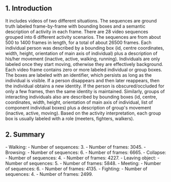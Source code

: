 <h2>1. Introduction</h2>
It includes videos of two different situations. The sequences are ground truth labeled frame-by-frame with bounding boxes and a semantic description of activity in each frame. There are 28 video sequences grouped into 6 different activity scenarios. The sequences are from about 500 to 1400 frames in length, for a total of about 26500 frames. Each individual person was described by a bounding box (id, centre coordinates, width, height, orientation of main axis of individual) plus a description of his/her movement (inactive, active, walking, running). Individuals are only labeled once they start moving, otherwise they are effectively background. Each video frame contains zero or more labeled individual or group boxes. The boxes are labeled with an identifier, which persists as long as the individual is visible. If a person disappears and then later reappears, then the individual obtains a new identity. If the person is obscured/occluded for only a few frames, then the same identity is maintained. Similarly, groups of interacting individuals also are described by bounding boxes (id, centre, coordinates, width, height, orientation of main axis of individual, list of component individual boxes) plus a description of group's movement (inactive, active, moving). Based on the activity interpretation, each group box is usually labeled with a role (meeters, fighters, walkers). 
<h2>2. Summary</h2>
- Walking: 
	- Number of sequences: 3.
	- Number of frames: 3045.
- Browsing:
	- Number of sequences: 6.
	- Number of frames: 6665.
- Collapse:
	- Number of sequences: 4.
	- Number of frames: 4227.
- Leaving object:
	- Number of sequences: 5.
	- Number of frames: 5848.
- Meeting:
	- Number of sequences: 6.
	- Number of frames: 4135.
- Fighting:
	- Number of sequences: 4.
	- Number of frames: 2499.